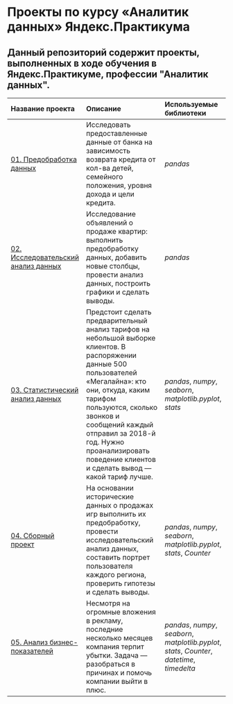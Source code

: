 # Проекты по курсу «Аналитик данных» Яндекс.Практикума
## Данный репозиторий содержит проекты, выполненных в ходе обучения в Яндекс.Практикуме, профессии "Аналитик данных".

| Название проекта | Описание | Используемые библиотеки | 
| :---------------------- | :---------------------- | :---------------------- |
|[01. Предобработка данных](https://github.com/SobolIg/yandex-praktikum-projects/blob/3d3cc111e3789d66a646f7bf44196d061e36794c/01.%20%D0%9F%D1%80%D0%B5%D0%B4%D0%BE%D0%B1%D1%80%D0%B0%D0%B1%D0%BE%D1%82%D0%BA%D0%B0%20%D0%B4%D0%B0%D0%BD%D0%BD%D1%8B%D1%85/%D0%9F%D1%80%D0%BE%D0%B5%D0%BA%D1%82_1%20%D0%9F%D1%80%D0%B5%D0%B4%D0%BE%D0%B1%D1%80%D0%B0%D0%B1%D0%BE%D1%82%D0%BA%D0%B0%20%D0%B4%D0%B0%D0%BD%D0%BD%D1%8B%D1%85.ipynb)| Исследовать предоставленные данные от банка на зависимость возврата кредита от кол-ва детей, семейного положения, уровня дохода и цели кредита.  |*pandas*|
| [02. Исследовательский анализ данных](https://github.com/SobolIg/yandex-praktikum-projects/blob/4d62e1ccdea43283623f23a395a743ec5cba5de6/02.%20%D0%98%D1%81%D1%81%D0%BB%D0%B5%D0%B4%D0%BE%D0%B2%D0%B0%D1%82%D0%B5%D0%BB%D1%8C%D1%81%D0%BA%D0%B8%D0%B9%20%D0%B0%D0%BD%D0%B0%D0%BB%D0%B8%D0%B7%20%D0%B4%D0%B0%D0%BD%D0%BD%D1%8B%D1%85/%D0%9F%D1%80%D0%BE%D0%B5%D0%BA%D1%82_2%20%D0%98%D1%81%D1%81%D0%BB%D0%B5%D0%B4%D0%BE%D0%B2%D0%B0%D1%82%D0%B5%D0%BB%D1%8C%D1%81%D0%BA%D0%B8%D0%B9%20%D0%B0%D0%BD%D0%B0%D0%BB%D0%B8%D0%B7%20%D0%B4%D0%B0%D0%BD%D0%BD%D1%8B%D1%85.ipynb) | Исследование объявлений о продаже квартир: выполнить предобработку данных, добавить новые столбцы, провести анализ данных, построить графики и сделать выводы.| *pandas* |
| [03. Статистический анализ данных](https://github.com/SobolIg/yandex-praktikum-projects/blob/19a6f8eff310012cfa4fc18c00c848aacd8c9ea3/03.%20%D0%A1%D1%82%D0%B0%D1%82%D0%B8%D1%81%D1%82%D0%B8%D1%87%D0%B5%D1%81%D0%BA%D0%B8%D0%B9%20%D0%B0%D0%BD%D0%B0%D0%BB%D0%B8%D0%B7%20%D0%B4%D0%B0%D0%BD%D0%BD%D1%8B%D1%85/%D0%9F%D1%80%D0%BE%D0%B5%D0%BA%D1%82_3%20%D0%A1%D1%82%D0%B0%D1%82%D0%B8%D1%81%D1%82%D0%B8%D1%87%D0%B5%D1%81%D0%BA%D0%B8%D0%B9%20%D0%B0%D0%BD%D0%B0%D0%BB%D0%B8%D0%B7%20%D0%B4%D0%B0%D0%BD%D0%BD%D1%8B%D1%85.ipynb) | Предстоит сделать предварительный анализ тарифов на небольшой выборке клиентов. В распоряжении данные 500 пользователей «Мегалайна»: кто они, откуда, каким тарифом пользуются, сколько звонков и сообщений каждый отправил за 2018-й год. Нужно проанализировать поведение клиентов и сделать вывод — какой тариф лучше.| *pandas*, *numpy*, *seaborn*, *matplotlib.pyplot*, *stats*|
| [04. Сборный проект](https://github.com/SobolIg/yandex-praktikum-projects/blob/43ab4ad4c084e908130758200351727e811b72a5/04.%20%D0%A1%D0%B1%D0%BE%D1%80%D0%BD%D1%8B%D0%B9%20%D0%BF%D1%80%D0%BE%D0%B5%D0%BA%D1%82/%D0%9F%D1%80%D0%BE%D0%B5%D0%BA%D1%82_4%20%D0%A1%D0%B1%D0%BE%D1%80%D0%BD%D1%8B%D0%B9%20%D0%BF%D1%80%D0%BE%D0%B5%D0%BA%D1%82.ipynb) | На основании исторические данных о продажах игр выполнить их предобработку, провести исследовательский анализ данных, составить портрет пользователя каждого региона, проверить гипотезы и сделать выводы.| *pandas*, *numpy*, *seaborn*, *matplotlib.pyplot*, *stats*, *Counter*|
| [05. Анализ бизнес-показателей](https://github.com/SobolIg/yandex-praktikum-projects/blob/8dbe4633cbac2894f05c5cde4e3b6956d5b85808/05.%20%D0%90%D0%BD%D0%B0%D0%BB%D0%B8%D0%B7%20%D0%B1%D0%B8%D0%B7%D0%BD%D0%B5%D1%81-%D0%BF%D0%BE%D0%BA%D0%B0%D0%B7%D0%B0%D1%82%D0%B5%D0%BB%D0%B5%D0%B9/%D0%9F%D1%80%D0%BE%D0%B5%D0%BA%D1%82_5%20%D0%90%D0%BD%D0%B0%D0%BB%D0%B8%D0%B7%20%D0%B1%D0%B8%D0%B7%D0%BD%D0%B5%D1%81-%D0%BF%D0%BE%D0%BA%D0%B0%D0%B7%D0%B0%D1%82%D0%B5%D0%BB%D0%B5%D0%B9.ipynb) | Несмотря на огромные вложения в рекламу, последние несколько месяцев компания терпит убытки. Задача — разобраться в причинах и помочь компании выйти в плюс.| *pandas*, *numpy*, *seaborn*, *matplotlib.pyplot*, *stats*, *Counter*, *datetime*, *timedelta*|


